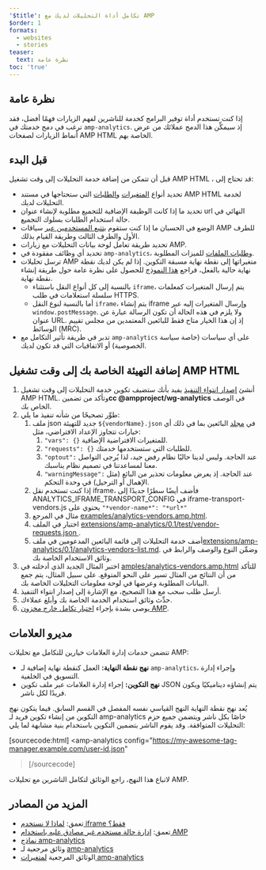 ```yaml
---
'$title': تكامل أداة التحليلات لديك مع AMP
$order: 1
formats:
  - websites
  - stories
teaser:
  text: نظرة عامة
toc: 'true'
---
```


<!--
This file is imported from https://github.com/ampproject/amphtml/blob/master/extensions/amp-analytics/integrating-analytics.md.
Please do not change this file.
If you have found a bug or an issue please
have a look and request a pull request there.
-->

## نظرة عامة <a></a>

إذا كنت تستخدم أداة توفير البرامج كخدمة للناشرين لفهم الزيارات فهمًا أفضل، فقد ترغب في دمج خدمتك في `amp-analytics`. إذ سيمكِّن هذا الدمج عملائك من عرض أنماط الزيارات لصفحات AMP HTML الخاصة بهم.

## قبل البدء <a name="before-you-begin"></a>

قبل أن تتمكن من إضافة خدمة التحليلات إلى وقت تشغيل AMP HTML ، قد تحتاج إلى:

- تحديد أنواع [المتغيرات](https://github.com/ampproject/amphtml/blob/master/extensions/amp-analytics/analytics-vars.md) و[الطلبات](https://github.com/ampproject/amphtml/blob/master/extensions/amp-analytics/amp-analytics.md#requests) التي ستحتاجها في مستند AMP HTML لخدمة التحليلات لديك.
- تحديد ما إذا كانت الوظيفة الإضافية للتجميع مطلوبة لإنشاء عنوان url النهائي في حالة استخدام الطلبات بسلوك التجميع.
- الوضع في الحسبان ما إذا كنت ستقوم [بتتبع المستخدمين عبر](https://github.com/ampproject/amphtml/blob/master/spec/amp-managing-user-state.md) سياقات AMP للطرف الأول والطرف الثالث وطريقة القيام بذلك.
- تحديد طريقة تعامل لوحة بيانات التحليلات مع زيارات AMP.
- تحديد أي وظائف مفقودة في `amp-analytics`، و[طلبات الملفات](https://github.com/ampproject/amphtml/issues/new) للميزات المطلوبة.
- ترسل تحليلات AMP متغيراتها إلى نقطة نهاية مسبقة التكوين. إذا لم يكن لديك نقطة نهاية حالية بالفعل، فراجع [هذا النموذج](https://github.com/ampproject/amp-publisher-sample#amp-analytics-sample) للحصول على نظرة عامة حول طريقة إنشاء نقطة نهاية.
  - بالنسبة إلى كل أنواع النقل باستثناء `iframe`، يتم إرسال المتغيرات كمعلمات سلسلة استعلامات في طلب HTTPS.
  - أما بالنسبة لنوع النقل `iframe`، يتم إنشاء iframe وإرسال المتغيرات إليه عبر `window.postMessage`. ولا يلزم في هذه الحالة أن تكون الرسالة عبارة عن عنوان URL. إذ إن هذا الخيار متاح فقط للبائعين المعتمدين من مجلس تقييم الوسائط (MRC).
- تدبر في طريقة تأثير التكامل مع `amp-analytics` على أي سياسات (خاصة سياسة الخصوصية) أو الاتفاقيات التي قد تكون لديك.

## إضافة التهيئة الخاصة بك إلى وقت تشغيل AMP HTML <a name="adding-your-configuration-to-the-amp-html-runtime"></a>

1. أنشئ [إصدار انتواء التنفيذ](https://github.com/ampproject/amphtml/blob/master/extensions/amp-analytics/../../CONTRIBUTING.md#contributing-features) يفيد بأنك ستضيف تكوين خدمة التحليلات إلى وقت تشغيل AMP HTML. وتأكد من تضمين**cc @ampproject/wg-analytics** في الوصف الخاص بك.
2. طوِّر تصحيحًا من شأنه تنفيذ ما يلي:
   1. ملف json جديد للتهيئة `${vendorName}.json` في [مجلد](https://github.com/ampproject/amphtml/tree/master/extensions/amp-analytics/0.1/vendors) البائعين بما في ذلك أي خيارات تتجاوز الإعداد الافتراضي، مثل:
      1. `"vars": {}` للمتغيرات الافتراضية الإضافية.
      2. `"requests": {}` للطلبات التي ستستخدمها خدمتك.
      3. `"optout":` عند الحاجة. وليس لدينا حاليًا نظام رفض جيد، لذا يُرجى التواصل معنا لمساعدتنا في تصميم نظام يناسبك.
      4. `"warningMessage":` عند الحاجة. إذ يعرض معلومات تحذير من البائع (مثل الإهمال أو الترحيل) في وحدة التحكم.
   2. إذا كنت تستخدم نقل iframe، فأضف أيضًا سطرًا جديدًا إلى ANALYTICS_IFRAME_TRANSPORT_CONFIG في iframe-transport-vendors.js يحتوي على `"*vendor-name*": "*url*"`
   3. مثال في المرجع [examples/analytics-vendors.amp.html](https://github.com/ampproject/amphtml/blob/master/extensions/amp-analytics/../../examples/analytics-vendors.amp.html).
   4. اختبار في الملف [extensions/amp-analytics/0.1/test/vendor-requests.json ](https://github.com/ampproject/amphtml/blob/master/extensions/amp-analytics/../../extensions/amp-analytics/0.1/test/vendor-requests.json).
   5. أضف خدمة التحليلات إلى قائمة البائعين المدعومين في ملف[extensions/amp-analytics/0.1/analytics-vendors-list.md](https://github.com/ampproject/amphtml/blob/master/extensions/amp-analytics/./analytics-vendors-list.md). وضمِّن النوع والوصف والرابط في وثائق الاستخدام الخاصة بك.
3. اختبر المثال الجديد الذي أدخلته في [amples/analytics-vendors.amp.html](https://github.com/ampproject/amphtml/blob/master/extensions/amp-analytics/../../examples/analytics-vendors.amp.html) للتأكد من أن النتائج من المثال تسير على النحو المتوقع. على سبيل المثال، يتم جمع البيانات المطلوبة وعرضها في لوحة معلومات التحليلات الخاصة بك.
4. أرسل طلب سحب مع هذا التصحيح، مع الإشارة إلى إصدار انتواء التنفيذ.
5. حدِّث وثائق استخدام الخدمة الخاصة بك وأبلغ عملاءك.
6. يوصى بشدة بإجراء [اختبار تكامل خارج مخزون AMP](https://github.com/ampproject/amphtml/blob/master/extensions/amp-analytics/../../3p/README.md#adding-proper-integration-tests).

## مديرو العلامات <a name="tag-managers"></a>

تتضمن خدمات إدارة العلامات خيارين للتكامل مع تحليلات AMP:

- **نهج نقطة النهاية:** العمل كنقطة نهاية إضافية لـ `amp-analytics`، وإجراء إدارة التسويق في الخلفية.
- **نهج التكوين:** إجراء إدارة العلامات عبر ملف تكوين JSON يتم إنشاؤه ديناميكيًا ويكون فريدًا لكل ناشر.

يُعد نهج نقطة النهاية النهج القياسي نفسه المفصل في القسم السابق. فيما يتكون نهج التكوين من إنشاء تكوين فريد لـ amp-analytics خاصًا بكل ناشر ويتضمن جميع حزم التحليلات المتوافقة. وقد يقوم الناشر بتضمين التكوين باستخدام بنية مشابهة لما يلي:

[sourcecode:html]
<amp-analytics
config="https://my-awesome-tag-manager.example.com/user-id.json"

> </amp-analytics>
> [/sourcecode]

لاتباع هذا النهج، راجع الوثائق لتكامل الناشرين مع تحليلات AMP.

## المزيد من المصادر <a name="further-resources"></a>

- تعمق: [لماذا لا نستخدم iframe فقط؟](https://github.com/ampproject/amphtml/blob/master/extensions/amp-analytics/why-not-iframe.md)
- تعمق: [إدارة حالة مستخدم غير مصادق عليه باستخدام AMP](https://github.com/ampproject/amphtml/blob/master/spec/amp-managing-user-state.md)
- [نماذج amp-analytics](https://github.com/ampproject/amp-publisher-sample#amp-analytics-sample)
- وثائق مرجعية لـ [amp-analytics](https://amp.dev/documentation/components/amp-analytics)
- الوثائق المرجعية [لمتغيرات amp-analytics](https://github.com/ampproject/amphtml/blob/master/extensions/amp-analytics/analytics-vars.md)
